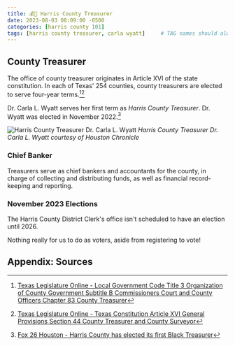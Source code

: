 ```yaml
---
title: 💰🏦 Harris County Treasurer
date: 2023-08-03 08:09:00 -0500
categories: [harris county 101]
tags: [harris county treasurer, carla wyatt]     # TAG names should always be lowercase
---
```


## County Treasurer

The office of county treasurer originates in Article XVI of the state constitution. In each of Texas' 254 counties, county treasurers are elected to serve four-year terms.[^1][^2]

Dr. Carla L. Wyatt serves her first term as *Harris County Treasurer*. Dr. Wyatt was elected in November 2022.[^3]

![Harris County Treasurer Dr. Carla L. Wyatt](https://s.hdnux.com/photos/01/27/77/70/23068221/3/2300x0.jpg)
_Harris County Treasurer Dr. Carla L. Wyatt courtesy of Houston Chronicle_

### Chief Banker

Treasurers serve as chief bankers and accountants for the county, in charge of collecting and distributing funds, as well as financial record-keeping and reporting.

### November 2023 Elections

The Harris County District Clerk's office isn't scheduled to have an election until 2026.

Nothing really for us to do as voters, aside from registering to vote!

## Appendix: Sources

[^1]: <a href="https://statutes.capitol.texas.gov/Docs/LG/htm/LG.83.htm" target="_blank">Texas Legislature Online - Local Government Code Title 3 Organization of County Government Subtitle B Commissioners Court and County Officers Chapter 83 County Treasurer</a>
[^2]: <a href="https://statutes.capitol.texas.gov/Docs/CN/htm/CN.16/CN.16.44.htm" target="_blank">Texas Legislature Online - Texas Constitution Article XVI General Provisions Section 44 County Treasurer and County Surveyor</a>
[^3]: <a href="https://www.fox26houston.com/news/harris-county-has-elected-its-first-black-treasurer" target="_blank">Fox 26 Houston - Harris County has elected its first Black Treasurer</a>